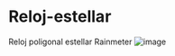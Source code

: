 # Reloj-estellar
Reloj poligonal estellar Rainmeter
![image](https://user-images.githubusercontent.com/33042273/146807633-c99b5f44-62c1-4acc-8962-7a9317a8c664.png)
